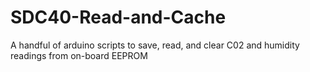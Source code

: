 # SDC40-Read-and-Cache
A handful of arduino scripts to save, read, and clear C02 and humidity readings from on-board EEPROM
